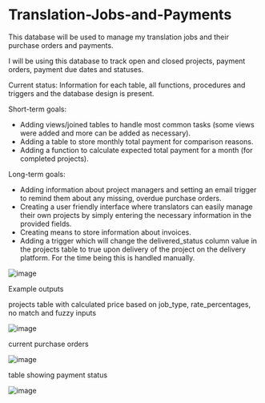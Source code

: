 # Translation-Jobs-and-Payments
This database will be used to manage my translation jobs and their purchase orders and payments.

I will be using this database to track open and closed projects, payment orders, payment due dates and statuses.

Current status: Information for each table, all functions, procedures and triggers and the database design is present.

Short-term goals: 
- Adding views/joined tables to handle most common tasks (some views were added and more can be added as necessary).
- Adding a table to store monthly total payment for comparison reasons.
- Adding a function to calculate expected total payment for a month (for completed projects).

Long-term goals: 
- Adding information about project managers and setting an email trigger to remind them about any missing, overdue purchase orders.
- Creating a user friendly interface where translators can easily manage their own projects by simply entering the necessary information in the provided fields.
- Creating means to store information about invoices.
- Adding a trigger which will change the delivered_status column value in the projects table to true upon delivery of the project on the delivery platform. For the time being this is handled manually.

![image](https://github.com/Polishko/Translation-Jobs-and-Payments/assets/119063181/13829a9f-60a3-46da-a8cb-8a354cbe5894)


Example outputs

projects table with calculated price based on job_type, rate_percentages, no match and fuzzy inputs 

![image](https://github.com/Polishko/Translation-Jobs-and-Payments/assets/119063181/3725e773-433a-490e-8122-5c0dd9ae2f39)

current purchase orders

![image](https://github.com/Polishko/Translation-Jobs-and-Payments/assets/119063181/e4ab53a0-0aa8-4f3d-8c45-499f6de3019d)

table showing payment status

![image](https://github.com/Polishko/Translation-Jobs-and-Payments/assets/119063181/061490a4-a10f-4433-afe9-6c185f1e72a8)






